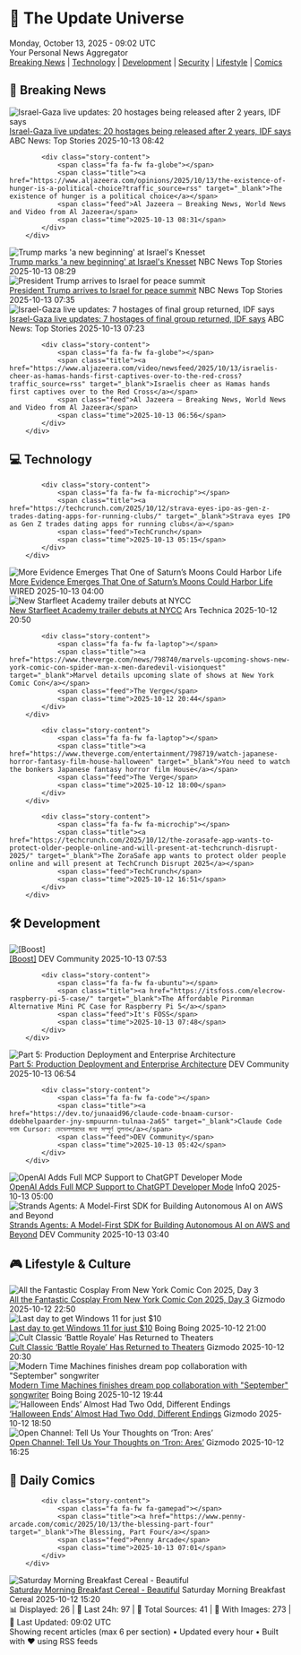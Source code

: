 <!-- Processing 54 RSS feeds at 2025-10-13 09:02:17 UTC -->
<!-- Processing: XKCD -->
<!-- Processing: Penny Arcade -->
<!-- Processing: Garfield -->
<!-- Processing: Dilbert -->
<!-- Processing: Cyanide & Happiness -->
<!-- Processing: Dinosaur Comics -->
<!-- Processing: CNN Top Stories -->
<!-- Processing: CNN Breaking News -->
<!-- Processing: BBC World News -->
<!-- Processing: BBC Breaking News -->
<!-- Processing: Al Jazeera Breaking News -->
<!-- Processing: NPR News -->
<!-- Processing: CBC News -->
<!-- Error processing https://rss.cbc.ca/lineup/topstories.xml: The read operation timed out -->
<!-- Processing: Reuters Top News -->
<!-- Processing: ABC News Breaking -->
<!-- Processing: NBC News Breaking -->
<!-- Processing: Sky News World -->
<!-- Processing: TechCrunch -->
<!-- Processing: The Verge -->
<!-- Processing: Slashdot -->
<!-- Processing: Hacker News -->
<!-- Processing: Phoronix Linux News -->
<!-- Processing: It's FOSS -->
<!-- Processing: OMG! Ubuntu -->
<!-- Processing: DistroWatch -->
<!-- Processing: Ubuntu Blog -->
<!-- Processing: GitHub Blog -->
<!-- Processing: GitLab Blog -->
<!-- Processing: InfoQ -->
<!-- Processing: Martin Fowler -->
<!-- Processing: Coding Horror -->
<!-- Processing: Boing Boing -->
<!-- Processing: Schneier on Security -->
<!-- Generated 7 new posts out of 33 feeds processed -->
<div class="newspaper-header">
    <h1 class="newspaper-title">📰 The Update Universe</h1>
    <div class="newspaper-date">Monday, October 13, 2025 - 09:02 UTC</div>
    <div class="newspaper-subtitle">Your Personal News Aggregator</div>
</div>

<div class="newspaper-nav">
    <a href="#breaking">Breaking News</a> |
    <a href="#tech">Technology</a> |
    <a href="#dev">Development</a> |
    <a href="#security">Security</a> |
    <a href="#lifestyle">Lifestyle</a> |
    <a href="#webcomics">Comics</a>
</div>

<div class="news-section breaking-news" id="breaking">
<h2 class="section-header">🚨 Breaking News</h2>
<div class="stories-container">
<div class="story">
            <img src="https://s.abcnews.com/images/International/hostage-main_1760334439433_hpMain_4x3t_384.jpg" alt="Israel-Gaza live updates: 20 hostages being released after 2 years, IDF says" class="story-image" loading="lazy" onerror="this.style.display='none'">
            <div class="story-content">
                <span class="fa fa-fw fa-tv"></span>
                <span class="title"><a href="https://abcnews.go.com/International/live-updates/israel-gaza-live-updates/?id=126446763" target="_blank">Israel-Gaza live updates: 20 hostages being released after 2 years, IDF says</a></span>
                <span class="feed">ABC News: Top Stories</span>
                <span class="time">2025-10-13 08:42</span>
            </div>
        </div>
<div class="story">
            
            <div class="story-content">
                <span class="fa fa-fw fa-globe"></span>
                <span class="title"><a href="https://www.aljazeera.com/opinions/2025/10/13/the-existence-of-hunger-is-a-political-choice?traffic_source=rss" target="_blank">The existence of hunger is a political choice</a></span>
                <span class="feed">Al Jazeera – Breaking News, World News and Video from Al Jazeera</span>
                <span class="time">2025-10-13 08:31</span>
            </div>
        </div>
<div class="story">
            <img src="https://media-cldnry.s-nbcnews.com/image/upload/t_fit_1500w/mpx/2704722219/2025_10/1760344193654_f_vert_brk_trump_knesset_beginning_251013_720x1280-a076ef.jpg" alt="Trump marks &#x27;a new beginning&#x27; at Israel&#x27;s Knesset" class="story-image" loading="lazy" onerror="this.style.display='none'">
            <div class="story-content">
                <span class="fa fa-fw fa-broadcast-tower"></span>
                <span class="title"><a href="https://www.nbcnews.com/video/shorts/trump-marks-a-new-beginning-at-israel-s-knesset-249758277718" target="_blank">Trump marks &#x27;a new beginning&#x27; at Israel&#x27;s Knesset</a></span>
                <span class="feed">NBC News Top Stories</span>
                <span class="time">2025-10-13 08:29</span>
            </div>
        </div>
<div class="story">
            <img src="https://media-cldnry.s-nbcnews.com/image/upload/t_fit_1500w/mpx/2704722219/2025_10/1760340948797_f_vert_brk_trump_israel_arrival_251013_720x1280-eixv21.jpg" alt="President Trump arrives to Israel for peace summit" class="story-image" loading="lazy" onerror="this.style.display='none'">
            <div class="story-content">
                <span class="fa fa-fw fa-broadcast-tower"></span>
                <span class="title"><a href="https://www.nbcnews.com/video/shorts/president-trump-arrives-to-israel-for-peace-summit-249754693556" target="_blank">President Trump arrives to Israel for peace summit</a></span>
                <span class="feed">NBC News Top Stories</span>
                <span class="time">2025-10-13 07:35</span>
            </div>
        </div>
<div class="story">
            <img src="https://s.abcnews.com/images/International/hostage-main_1760334439433_hpMain_4x3t_384.jpg" alt="Israel-Gaza live updates: 7 hostages of final group returned, IDF says" class="story-image" loading="lazy" onerror="this.style.display='none'">
            <div class="story-content">
                <span class="fa fa-fw fa-tv"></span>
                <span class="title"><a href="https://abcnews.go.com/International/live-updates/israel-gaza-live-updates/?id=126446763" target="_blank">Israel-Gaza live updates: 7 hostages of final group returned, IDF says</a></span>
                <span class="feed">ABC News: Top Stories</span>
                <span class="time">2025-10-13 07:23</span>
            </div>
        </div>
<div class="story">
            
            <div class="story-content">
                <span class="fa fa-fw fa-globe"></span>
                <span class="title"><a href="https://www.aljazeera.com/video/newsfeed/2025/10/13/israelis-cheer-as-hamas-hands-first-captives-over-to-the-red-cross?traffic_source=rss" target="_blank">Israelis cheer as Hamas hands first captives over to the Red Cross</a></span>
                <span class="feed">Al Jazeera – Breaking News, World News and Video from Al Jazeera</span>
                <span class="time">2025-10-13 06:56</span>
            </div>
        </div>
</div>
</div>
<div class="news-section tech-news" id="tech">
<h2 class="section-header">💻 Technology</h2>
<div class="stories-container">
<div class="story">
            
            <div class="story-content">
                <span class="fa fa-fw fa-microchip"></span>
                <span class="title"><a href="https://techcrunch.com/2025/10/12/strava-eyes-ipo-as-gen-z-trades-dating-apps-for-running-clubs/" target="_blank">Strava eyes IPO as Gen Z trades dating apps for running clubs</a></span>
                <span class="feed">TechCrunch</span>
                <span class="time">2025-10-13 05:15</span>
            </div>
        </div>
<div class="story">
            <img src="https://media.wired.com/photos/68e3e026f36681f1f18c8cb7/master/pass/encelado.jpg" alt="More Evidence Emerges That One of Saturn’s Moons Could Harbor Life" class="story-image" loading="lazy" onerror="this.style.display='none'">
            <div class="story-content">
                <span class="fa fa-fw fa-bolt"></span>
                <span class="title"><a href="https://www.wired.com/story/more-evidence-emerges-that-one-of-saturns-moons-could-harbor-life/" target="_blank">More Evidence Emerges That One of Saturn’s Moons Could Harbor Life</a></span>
                <span class="feed">WIRED</span>
                <span class="time">2025-10-13 04:00</span>
            </div>
        </div>
<div class="story">
            <img src="https://cdn.arstechnica.net/wp-content/uploads/2025/10/academy1-500x500.jpg" alt="New Starfleet Academy trailer debuts at NYCC" class="story-image" loading="lazy" onerror="this.style.display='none'">
            <div class="story-content">
                <span class="fa fa-fw fa-cog"></span>
                <span class="title"><a href="https://arstechnica.com/culture/2025/10/new-starfleet-academy-trailer-debuts-at-nycc/" target="_blank">New Starfleet Academy trailer debuts at NYCC</a></span>
                <span class="feed">Ars Technica</span>
                <span class="time">2025-10-12 20:50</span>
            </div>
        </div>
<div class="story">
            
            <div class="story-content">
                <span class="fa fa-fw fa-laptop"></span>
                <span class="title"><a href="https://www.theverge.com/news/798740/marvels-upcoming-shows-new-york-comic-con-spider-man-x-men-daredevil-visionquest" target="_blank">Marvel details upcoming slate of shows at New York Comic Con</a></span>
                <span class="feed">The Verge</span>
                <span class="time">2025-10-12 20:44</span>
            </div>
        </div>
<div class="story">
            
            <div class="story-content">
                <span class="fa fa-fw fa-laptop"></span>
                <span class="title"><a href="https://www.theverge.com/entertainment/798719/watch-japanese-horror-fantasy-film-house-halloween" target="_blank">You need to watch the bonkers Japanese fantasy horror film House</a></span>
                <span class="feed">The Verge</span>
                <span class="time">2025-10-12 18:00</span>
            </div>
        </div>
<div class="story">
            
            <div class="story-content">
                <span class="fa fa-fw fa-microchip"></span>
                <span class="title"><a href="https://techcrunch.com/2025/10/12/the-zorasafe-app-wants-to-protect-older-people-online-and-will-present-at-techcrunch-disrupt-2025/" target="_blank">The ZoraSafe app wants to protect older people online and will present at TechCrunch Disrupt 2025</a></span>
                <span class="feed">TechCrunch</span>
                <span class="time">2025-10-12 16:51</span>
            </div>
        </div>
</div>
</div>
<div class="news-section dev-news" id="dev">
<h2 class="section-header">🛠️ Development</h2>
<div class="stories-container">
<div class="story">
            <img src="https://media2.dev.to/dynamic/image/width=800%2Cheight=%2Cfit=scale-down%2Cgravity=auto%2Cformat=auto/https%3A%2F%2Fdev-to-uploads.s3.amazonaws.com%2Fuploads%2Fuser%2Fprofile_image%2F1209000%2Fca052c8f-eebb-4dbc-8cec-4e96949a1609.jpg" alt="[Boost]" class="story-image" loading="lazy" onerror="this.style.display='none'">
            <div class="story-content">
                <span class="fa fa-fw fa-code"></span>
                <span class="title"><a href="https://dev.to/hadil/-1di3" target="_blank">[Boost]</a></span>
                <span class="feed">DEV Community</span>
                <span class="time">2025-10-13 07:53</span>
            </div>
        </div>
<div class="story">
            
            <div class="story-content">
                <span class="fa fa-fw fa-ubuntu"></span>
                <span class="title"><a href="https://itsfoss.com/elecrow-raspberry-pi-5-case/" target="_blank">The Affordable Pironman Alternative Mini PC Case for Raspberry Pi 5</a></span>
                <span class="feed">It's FOSS</span>
                <span class="time">2025-10-13 07:48</span>
            </div>
        </div>
<div class="story">
            <img src="https://media2.dev.to/dynamic/image/width=800%2Cheight=%2Cfit=scale-down%2Cgravity=auto%2Cformat=auto/https%3A%2F%2Fdev-to-uploads.s3.amazonaws.com%2Fuploads%2Farticles%2Fsce8m0lmaqvnx166584b.png" alt="Part 5: Production Deployment and Enterprise Architecture" class="story-image" loading="lazy" onerror="this.style.display='none'">
            <div class="story-content">
                <span class="fa fa-fw fa-code"></span>
                <span class="title"><a href="https://dev.to/techstuff/part-5-production-deployment-and-enterprise-architecture-a2c" target="_blank">Part 5: Production Deployment and Enterprise Architecture</a></span>
                <span class="feed">DEV Community</span>
                <span class="time">2025-10-13 06:54</span>
            </div>
        </div>
<div class="story">
            
            <div class="story-content">
                <span class="fa fa-fw fa-code"></span>
                <span class="title"><a href="https://dev.to/junaaid96/claude-code-bnaam-cursor-ddebhelpaarder-jny-smpuurnn-tulnaa-2a65" target="_blank">Claude Code বনাম Cursor: ডেভেলপারদের জন্য সম্পূর্ণ তুলনা</a></span>
                <span class="feed">DEV Community</span>
                <span class="time">2025-10-13 05:42</span>
            </div>
        </div>
<div class="story">
            <img src="https://res.infoq.com/news/2025/10/chat-gpt-mcp/en/headerimage/generatedHeaderImage-1760183521984.jpg" alt="OpenAI Adds Full MCP Support to ChatGPT Developer Mode" class="story-image" loading="lazy" onerror="this.style.display='none'">
            <div class="story-content">
                <span class="fa fa-fw fa-info-circle"></span>
                <span class="title"><a href="https://www.infoq.com/news/2025/10/chat-gpt-mcp/?utm_campaign=infoq_content&utm_source=infoq&utm_medium=feed&utm_term=global" target="_blank">OpenAI Adds Full MCP Support to ChatGPT Developer Mode</a></span>
                <span class="feed">InfoQ</span>
                <span class="time">2025-10-13 05:00</span>
            </div>
        </div>
<div class="story">
            <img src="https://media2.dev.to/dynamic/image/width=800%2Cheight=%2Cfit=scale-down%2Cgravity=auto%2Cformat=auto/https%3A%2F%2Fdev-to-uploads.s3.amazonaws.com%2Fuploads%2Farticles%2F3n7ehhcn7wp786i1xvyg.png" alt="Strands Agents: A Model-First SDK for Building Autonomous AI on AWS and Beyond" class="story-image" loading="lazy" onerror="this.style.display='none'">
            <div class="story-content">
                <span class="fa fa-fw fa-code"></span>
                <span class="title"><a href="https://dev.to/sreeni5018/strands-agents-a-model-first-sdk-for-building-autonomous-ai-on-aws-and-beyond-3lbg" target="_blank">Strands Agents: A Model-First SDK for Building Autonomous AI on AWS and Beyond</a></span>
                <span class="feed">DEV Community</span>
                <span class="time">2025-10-13 03:40</span>
            </div>
        </div>
</div>
</div>
<div class="news-section lifestyle-news" id="lifestyle">
<h2 class="section-header">🎮 Lifestyle & Culture</h2>
<div class="stories-container">
<div class="story">
            <img src="https://gizmodo.com/app/uploads/2025/10/new-york-comic-con-2025-cosplay-day-3-flash-sonic-1280x853.jpg" alt="All the Fantastic Cosplay From New York Comic Con 2025, Day 3" class="story-image" loading="lazy" onerror="this.style.display='none'">
            <div class="story-content">
                <span class="fa fa-fw fa-computer"></span>
                <span class="title"><a href="https://gizmodo.com/nycc-2025-cosplay-gallery-day-3-2000669203" target="_blank">All the Fantastic Cosplay From New York Comic Con 2025, Day 3</a></span>
                <span class="feed">Gizmodo</span>
                <span class="time">2025-10-12 22:50</span>
            </div>
        </div>
<div class="story">
            <img src="https://i0.wp.com/boingboing.net/wp-content/uploads/2025/10/Microsoft-Windows-11-Pro.jpg?fit=1200%2C800&amp;quality=60&amp;ssl=1" alt="Last day to get Windows 11 for just $10" class="story-image" loading="lazy" onerror="this.style.display='none'">
            <div class="story-content">
                <span class="fa fa-fw fa-arrow-right"></span>
                <span class="title"><a href="https://boingboing.net/2025/10/12/last-day-to-get-windows-11-for-just-10.html" target="_blank">Last day to get Windows 11 for just $10</a></span>
                <span class="feed">Boing Boing</span>
                <span class="time">2025-10-12 21:00</span>
            </div>
        </div>
<div class="story">
            <img src="https://gizmodo.com/app/uploads/2025/10/battle-royale-1280x853.jpg" alt="Cult Classic ‘Battle Royale’ Has Returned to Theaters" class="story-image" loading="lazy" onerror="this.style.display='none'">
            <div class="story-content">
                <span class="fa fa-fw fa-computer"></span>
                <span class="title"><a href="https://gizmodo.com/battle-royale-25th-anniversary-screenings-release-date-2000671627" target="_blank">Cult Classic ‘Battle Royale’ Has Returned to Theaters</a></span>
                <span class="feed">Gizmodo</span>
                <span class="time">2025-10-12 20:30</span>
            </div>
        </div>
<div class="story">
            <img src="https://i0.wp.com/boingboing.net/wp-content/uploads/2024/11/recording-studio.jpeg?fit=1500%2C843&amp;quality=60&amp;ssl=1" alt="Modern Time Machines finishes dream pop collaboration with &quot;September&quot; songwriter" class="story-image" loading="lazy" onerror="this.style.display='none'">
            <div class="story-content">
                <span class="fa fa-fw fa-arrow-right"></span>
                <span class="title"><a href="https://boingboing.net/2025/10/12/modern-time-machines-finishes-dream-pop-collaboration-with-september-songwriter.html" target="_blank">Modern Time Machines finishes dream pop collaboration with &quot;September&quot; songwriter</a></span>
                <span class="feed">Boing Boing</span>
                <span class="time">2025-10-12 19:44</span>
            </div>
        </div>
<div class="story">
            <img src="https://gizmodo.com/app/uploads/2025/10/halloween-ends-1280x853.jpg" alt="‘Halloween Ends’ Almost Had Two Odd, Different Endings" class="story-image" loading="lazy" onerror="this.style.display='none'">
            <div class="story-content">
                <span class="fa fa-fw fa-computer"></span>
                <span class="title"><a href="https://gizmodo.com/halloween-ends-almost-had-two-odd-different-endings-2000671428" target="_blank">‘Halloween Ends’ Almost Had Two Odd, Different Endings</a></span>
                <span class="feed">Gizmodo</span>
                <span class="time">2025-10-12 18:50</span>
            </div>
        </div>
<div class="story">
            <img src="https://gizmodo.com/app/uploads/2025/10/Tron-Ares-Lightcycle-poster-1280x853.jpg" alt="Open Channel: Tell Us Your Thoughts on ‘Tron: Ares’" class="story-image" loading="lazy" onerror="this.style.display='none'">
            <div class="story-content">
                <span class="fa fa-fw fa-computer"></span>
                <span class="title"><a href="https://gizmodo.com/open-channel-tell-us-your-thoughts-on-tron-ares-2000671598" target="_blank">Open Channel: Tell Us Your Thoughts on ‘Tron: Ares’</a></span>
                <span class="feed">Gizmodo</span>
                <span class="time">2025-10-12 16:25</span>
            </div>
        </div>
</div>
</div>
<div class="news-section webcomics-section" id="webcomics">
<h2 class="section-header">🎨 Daily Comics</h2>
<div class="stories-container">
<div class="story">
            
            <div class="story-content">
                <span class="fa fa-fw fa-gamepad"></span>
                <span class="title"><a href="https://www.penny-arcade.com/comic/2025/10/13/the-blessing-part-four" target="_blank">The Blessing, Part Four</a></span>
                <span class="feed">Penny Arcade</span>
                <span class="time">2025-10-13 07:01</span>
            </div>
        </div>
<div class="story">
            <img src="https://www.smbc-comics.com/comics/1760236954-20251012.png" alt="Saturday Morning Breakfast Cereal - Beautiful" class="story-image" loading="lazy" onerror="this.style.display='none'">
            <div class="story-content">
                <span class="fa fa-fw fa-smile"></span>
                <span class="title"><a href="https://www.smbc-comics.com/comic/beautiful-4" target="_blank">Saturday Morning Breakfast Cereal - Beautiful</a></span>
                <span class="feed">Saturday Morning Breakfast Cereal</span>
                <span class="time">2025-10-12 15:20</span>
            </div>
        </div>
</div>
</div>

<div class="newspaper-footer">
    <div class="stats">
        📊 Displayed: 26 | 📅 Last 24h: 97 | 📡 Total Sources: 41 | 📸 With Images: 273 |
        🔄 Last Updated: 09:02 UTC
    </div>
    <div class="footer-note">
        Showing recent articles (max 6 per section) • Updated every hour • Built with ❤️ using RSS feeds
    </div>
</div>
